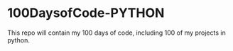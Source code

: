 # 100DaysofCode-PYTHON
This repo will contain my 100 days of code, including 100 of my projects in python.
